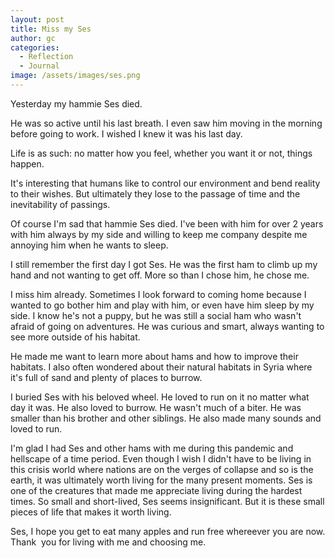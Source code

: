```yaml
---
layout: post
title: Miss my Ses
author: gc
categories:
  - Reflection
  - Journal
image: /assets/images/ses.png
---
```

Yesterday my hammie Ses died.&nbsp;

He was so active until his last breath. I even saw him moving in the morning before going to work. I wished I knew it was his last day.&nbsp;

Life is as such: no matter how you feel, whether you want it or not, things happen.&nbsp;

It's interesting that humans like to control our environment and bend reality to their wishes. But ultimately they lose to the passage of time and the inevitability of passings.&nbsp;

Of course I'm sad that hammie Ses died. I've been with him for over 2 years with him always by my side and willing to keep me company despite me annoying him when he wants to sleep.&nbsp;

I still remember the first day I got Ses. He was the first ham to climb up my hand and not wanting to get off. More so than I chose him, he chose me.&nbsp;

I miss him already. Sometimes I look forward to coming home because I wanted to go bother him and play with him, or even have him sleep by my side. I know he's not a puppy, but he was still a social ham who wasn't afraid of going on adventures. He was curious and smart, always wanting to see more outside of his habitat.&nbsp;

He made me want to learn more about hams and how to improve their habitats. I also often wondered about their natural habitats in Syria where it's full of sand and plenty of places to burrow.&nbsp;

I buried Ses with his beloved wheel. He loved to run on it no matter what day it was. He also loved to burrow. He wasn't much of a biter. He was smaller than his brother and other siblings. He also made many sounds and loved to run.&nbsp;

I'm glad I had Ses and other hams with me during this pandemic and hellscape of a time period. Even though I wish I didn't have to be living in this crisis world where nations are on the verges of collapse and so is the earth, it was ultimately worth living for the many present moments. Ses is one of the creatures that made me appreciate living during the hardest times. So small and short-lived, Ses seems insignificant. But it is these small pieces of life that makes it worth living.&nbsp;

Ses, I hope you get to eat many apples and run free whereever you are now. Thank&nbsp; you for living with me and choosing me.&nbsp;
